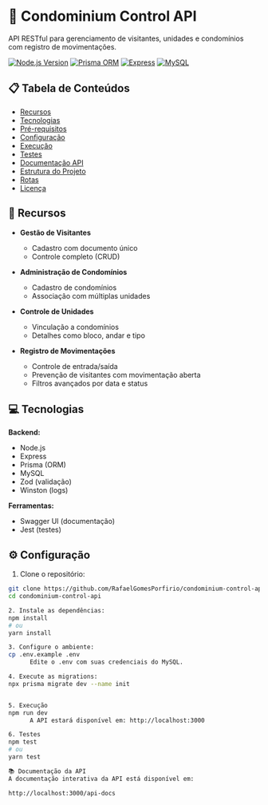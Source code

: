 # 🏢 Condominium Control API

API RESTful para gerenciamento de visitantes, unidades e condomínios com registro de movimentações.

[![Node.js Version](https://img.shields.io/badge/node-%3E%3D18.0.0-brightgreen)](https://nodejs.org/)
[![Prisma ORM](https://img.shields.io/badge/ORM-Prisma-2D3748?logo=prisma)](https://www.prisma.io/)
[![Express](https://img.shields.io/badge/Express.js-404D59?logo=express)](https://expressjs.com/)
[![MySQL](https://img.shields.io/badge/MySQL-4479A1?logo=mysql&logoColor=white)](https://www.mysql.com/)

## 📋 Tabela de Conteúdos

- [Recursos](#-recursos)
- [Tecnologias](#-tecnologias)
- [Pré-requisitos](#-pré-requisitos)
- [Configuração](#-configuração)
- [Execução](#-execução)
- [Testes](#-testes)
- [Documentação API](#-documentação-api)
- [Estrutura do Projeto](#-estrutura-do-projeto)
- [Rotas](#-rotas)
- [Licença](#-licença)

## 🚀 Recursos

- **Gestão de Visitantes**
  - Cadastro com documento único
  - Controle completo (CRUD)
  
- **Administração de Condomínios**
  - Cadastro de condomínios
  - Associação com múltiplas unidades

- **Controle de Unidades**
  - Vinculação a condomínios
  - Detalhes como bloco, andar e tipo

- **Registro de Movimentações**
  - Controle de entrada/saída
  - Prevenção de visitantes com movimentação aberta
  - Filtros avançados por data e status

## 💻 Tecnologias

**Backend:**
- Node.js 
- Express
- Prisma (ORM)
- MySQL
- Zod (validação)
- Winston (logs)

**Ferramentas:**
- Swagger UI (documentação)
- Jest (testes)

## ⚙️ Configuração

1. Clone o repositório:
```bash
git clone https://github.com/RafaelGomesPorfirio/condominium-control-api.git
cd condominium-control-api

2. Instale as dependências:
npm install
# ou
yarn install

3. Configure o ambiente:
cp .env.example .env
      Edite o .env com suas credenciais do MySQL.

4. Execute as migrations:
npx prisma migrate dev --name init


5. Execução
npm run dev
      A API estará disponível em: http://localhost:3000

6. Testes
npm test
# ou
yarn test

📚 Documentação da API
A documentação interativa da API está disponível em:

http://localhost:3000/api-docs
